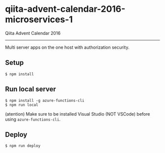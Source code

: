 # qiita-advent-calendar-2016-microservices-1
Qiita Advent Calendar 2016

---

Multi server apps on the one host with authorization security.

## Setup
```
$ npm install
```

## Run local server
```
$ npm install -g azure-functions-cli
$ npm run local
```

(atention) Make sure to be installed Visual Studio (NOT VSCode) before using `azure-functions-cli`.

## Deploy
```
$ npm run deploy
```
